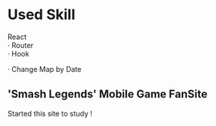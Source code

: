 # Used Skill
React <br>
· Router <br>
· Hook <br>

· Change Map by Date <br>

## 'Smash Legends' Mobile Game FanSite
Started this site to study !
